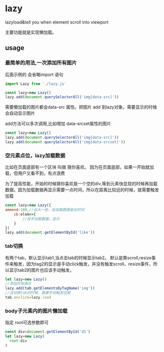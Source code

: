 # lazy
lazyload&amp;tell you when element scroll into viewport

主要功能就是实现懒加载。

## usage

### 最简单的用法,一次添加所有图片 ###

后面示例的 会省略import 语句 

```js
import Lazy from './lazy.js'

const lazy=new Lazy()
lazy.add(document.querySelectorAll('img[data-src]'))
```
需要懒加载的图片都会data-src 属性。把图片 add 到lazy对象，需要显示的时候会自动显示图片

add方法可以多次调用,比如增加 data-srcset属性的图片

```js
const lazy=new Lazy()
lazy.add(document.querySelectorAll('img[data-src]'))
lazy.add(document.querySelectorAll('img[data-srcset]'))
```
### 空元素点位，lazy加载数据 ###

比如在页面底部有一个区块 叫做 猜你喜欢。
因为在页面底部，如果一开始就加载，但用户又看不到，有点浪费

为了提高性能，开始的时候猜你喜欢是一个空的div,等到元素快显现的时候再加载数据。因为加载数据再显示需要一点时间，所以在距离比较远的时候，就需要触发加载

```js
const lazy=new Lazy({
ammend:100,//设大一些，给加载数据留出时间
	cb:elem=>{
		//异步加载数据，显示
	}
})
lazy.add(document.getElementById('like'))
```
### tab切换 ###

有两个tab，默认显示tab1,当点击tab的时候显示tab2。
默认是靠scroll,resize事件来触发，因为tag2的显示是手动click触发，并没有触发scroll，resize事件，所以显示tab2的图片也应该手动触发。

```js
let lazy=new Lazy()
//添加所有图片
lazy.add(tab.getElementsByTagName('img'))
//当切换tab的时候，需要手动触发加载
tab.onclick=lazy.load
```

### body子元素内的图片懒加载 ###

指定 root可选参数即可

```js
const div=document.getElementById('d1')
let lazy=new Lazy(
  root:div
)
```